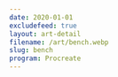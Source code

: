 ```yaml
---
date: 2020-01-01
excludefeed: true
layout: art-detail
filename: /art/bench.webp
slug: bench
program: Procreate
---
```

